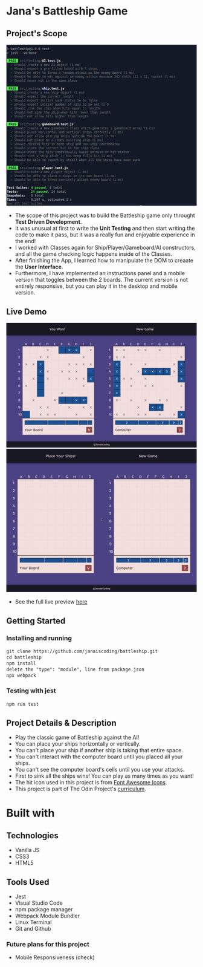 # Jana's Battleship Game 

## Project's Scope 

![My BattleShip Project Tests](src/assets/Inder/my-unit-tests.png)

- The scope of this project was to build the Battleship game only throught **Test Driven Development**.
- It was unusual at first to write the **Unit Testing** and then start writing the code to make it pass, but it was a really fun and enjoyable experience in the end!
- I worked with Classes again for Ship/Player/Gameboard/AI constructors, and all the game checking logic happens inside of the Classes.
- After finishing the App, I learned how to manipulate the DOM to creaate the **User Interface**.
- Furthermore, I have implemented an instructions panel and a mobile version that toggles between the 2 boards. The current version is not entirely responsive, but you can play it in the desktop and mobile version.

## Live Demo
![Image preview of the app](src/assets/Inder/battleship-preview.png)
![gif of how to play](src/assets/howtoplay.gif)
- See the full live preview [here](https://janaiscoding.github.io/battleship/)

## Getting Started 

### Installing and running

```
git clone https://github.com/janaiscoding/battleship.git
cd battleship
npm install
delete the "type": "module", line from package.json
npx webpack
```

### Testing with jest

```npm run test```

## Project Details & Description 

- Play the classic game of Battleship against the AI!
- You can place your ships horizontally or vertically.
- You can't place your ship if another ship is taking that entire space.
- You can't interact with the computer board until you placed all your ships.
- You can't see the computer board's cells until you use your attacks.
- First to sink all the ships wins! You can play as many times as you want! 
- The hit icon used in this project is from [Font Awesome Icons](https://fontawesome.com/).
- This project is part of The Odin Project's [curriculum](https://www.theodinproject.com/lessons/node-path-javascript-battleship).

# Built with 

## Technologies 

- Vanilla JS
- CSS3
- HTML5

## Tools Used 

- Jest
- Visual Studio Code
- npm package manager
- Webpack Module Bundler
- Linux Terminal
- Git and Github

### Future plans for this project 

- Mobile Responsiveness (check)

